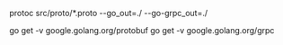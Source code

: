 protoc src/proto/*.proto --go_out=./ --go-grpc_out=./

go get -v google.golang.org/protobuf
go get -v google.golang.org/grpc
